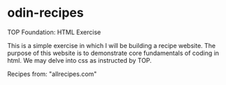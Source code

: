 # odin-recipes
TOP Foundation: HTML Exercise

This is a simple exercise in which I will be building a recipe website. 
The purpose of this website is to demonstrate core fundamentals of 
coding in html. We may delve into css as instructed by TOP.

Recipes from: "allrecipes.com"